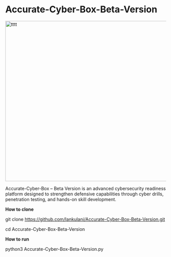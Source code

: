 # Accurate-Cyber-Box-Beta-Version

<img width="1000" height="500" alt="tttt" src="https://github.com/user-attachments/assets/0445d0ec-8c09-4e41-94e0-d9ec89737d13" />


Accurate-Cyber-Box – Beta Version is an advanced cybersecurity readiness platform designed to strengthen defensive capabilities through cyber drills, penetration testing, and hands-on skill development.

**How to clone**

git clone https://github.com/Iankulani/Accurate-Cyber-Box-Beta-Version.git

cd Accurate-Cyber-Box-Beta-Version

**How to run**

python3 Accurate-Cyber-Box-Beta-Version.py
